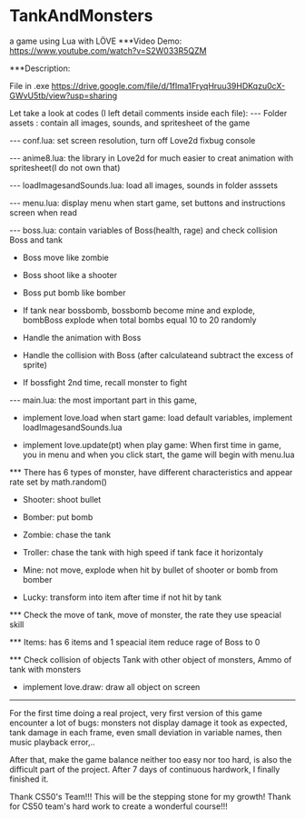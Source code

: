 # TankAndMonsters
a game using Lua with LÖVE
***Video Demo:  https://www.youtube.com/watch?v=S2W033R5QZM

***Description:

File in .exe https://drive.google.com/file/d/1fIma1FryqHruu39HDKqzu0cX-GWvU5tb/view?usp=sharing

Let take a look at codes (I left detail comments inside each file):
--- Folder assets : contain all images, sounds, and spritesheet of the game

--- conf.lua: set screen resolution, turn off Love2d fixbug console

--- anime8.lua: the library in Love2d for much easier to creat animation with spritesheet(I do not own that)

--- loadImagesandSounds.lua: load all images, sounds in folder asssets

--- menu.lua: display menu when start game, set buttons and instructions screen when read

--- boss.lua: contain variables of Boss(health, rage) and check collision Boss and tank

+ Boss move like zombie

+ Boss shoot like a shooter

+ Boss put bomb like bomber

+ If tank near bossbomb, bossbomb become mine and explode, bombBoss explode when total bombs equal 10 to 20 randomly

+ Handle the animation with Boss

+ Handle the collision with Boss (after calculateand subtract the excess of sprite)
+ If bossfight 2nd time, recall monster to fight

--- main.lua: the most important part in this game,
+ implement love.load when start game: load default variables, implement loadImagesandSounds.lua

+ implement love.update(pt) when play game:
When first time in game, you in menu and when you click start, the game will begin with menu.lua

*** There has 6 types of monster, have different characteristics and appear rate set by math.random()
+ Shooter: shoot bullet

+ Bomber: put bomb

+ Zombie: chase the tank

+ Troller: chase the tank with high speed if tank face it horizontaly

+ Mine: not move, explode when hit by bullet of shooter or bomb from bomber

+ Lucky: transform into item after time if not hit by tank

*** Check the move of tank, move of monster, the rate they use speacial skill

*** Items: has 6 items and 1 speacial item reduce rage of Boss to 0

*** Check collision of objects
Tank with other object of monsters,
Ammo of tank with monsters

+ implement love.draw: draw all object on screen

***
For the first time doing a real project, very first version of this game encounter a lot of bugs:
monsters not display damage it took as expected, tank damage in each frame,
even small deviation in variable names, then music playback error,..

After that, make the game balance neither too easy nor too hard, is also the difficult part of the project.
After 7 days of continuous hardwork, I finally finished it.

Thank CS50's Team!!! This will be the stepping stone for my growth!
Thank for CS50 team's hard work to create a wonderful course!!!
